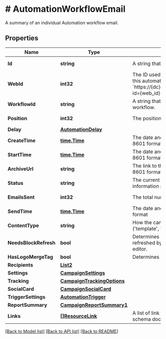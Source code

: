 # # AutomationWorkflowEmail
A summary of an individual Automation workflow email.

## Properties 


Name | Type | Description | Notes
------------ | ------------- | ------------- | -------------
**Id**| **string** | A string that uniquely identifies the Automation email.  | [optional] [readonly]
**WebId**| **int32** | The ID used in the Mailchimp web application. View this automation in your Mailchimp account at &#x60;https://{dc}.admin.mailchimp.com/campaigns/show/?id&#x3D;{web_id}&#x60;.  | [optional] [readonly]
**WorkflowId**| **string** | A string that uniquely identifies an Automation workflow.  | [optional] [readonly]
**Position**| **int32** | The position of an Automation email in a workflow.  | [optional] [readonly]
**Delay**| [**AutomationDelay**](AutomationDelay.md) |   | [optional]
**CreateTime**| [**time.Time**](time.Time.md) | The date and time the campaign was created in ISO 8601 format.  | [optional] [readonly]
**StartTime**| [**time.Time**](time.Time.md) | The date and time the campaign was started in ISO 8601 format.  | [optional] [readonly]
**ArchiveUrl**| **string** | The link to the campaign&#39;s archive version in ISO 8601 format.  | [optional] [readonly]
**Status**| **string** | The current status of the campaign. for more information please, see Model/string.php  | [optional] [readonly]
**EmailsSent**| **int32** | The total number of emails sent for this campaign.  | [optional] [readonly]
**SendTime**| [**time.Time**](time.Time.md) |  The date and time a campaign was sent in ISO 8601 format  | [optional] [readonly]
**ContentType**| **string** | How the campaign&#39;s content is put together (&#39;template&#39;, &#39;drag_and_drop&#39;, &#39;html&#39;, &#39;url&#39;).  | [optional] [readonly]
**NeedsBlockRefresh**| **bool** | Determines if the automation email needs its blocks refreshed by opening the web-based campaign editor.  | [optional] [readonly]
**HasLogoMergeTag**| **bool** | Determines if the campaign contains the *|BRAND:LOGO|* merge tag.  | [optional] [readonly]
**Recipients**| [**List2**](List2.md) |   | [optional]
**Settings**| [**CampaignSettings**](CampaignSettings.md) |   | [optional]
**Tracking**| [**CampaignTrackingOptions**](CampaignTrackingOptions.md) |   | [optional]
**SocialCard**| [**CampaignSocialCard**](CampaignSocialCard.md) |   | [optional]
**TriggerSettings**| [**AutomationTrigger**](AutomationTrigger.md) |   | [optional]
**ReportSummary**| [**CampaignReportSummary1**](CampaignReportSummary1.md) |   | [optional]
**Links**| [**[]ResourceLink**](ResourceLink.md) | A list of link types and descriptions for the API schema documents.  | [optional] [readonly]


[[Back to Model list]](../../README.md#models) [[Back to API list]](../../README.md#endpoints) [[Back to README]](../../README.md)

